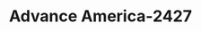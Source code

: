 ---
f_zip-code: 24179
f_state-code: VA
title: Advance America-2427
f_phone: 540-343-3986
f_city-only: Vinton
f_address: 997 Hardy Road Vinton
f_location-unique-id: '2427'
slug: advance-america-2427
updated-on: '2024-05-30T13:46:58.046Z'
created-on: '2024-05-30T13:36:59.803Z'
published-on: '2024-05-30T13:54:32.469Z'
f_city-state: cms/city/vinton-va.md
f_company: cms/company/advance-america.md
f_state: cms/state/virginia.md
layout: '[payday-loan].html'
tags: payday-loan
---